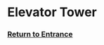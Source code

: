 # Elevator Tower

### [Return to Entrance](https://github.com/mollyjones2023/ghibli-simulacrum/blob/main/3-hill-of-youth/hill.md)
